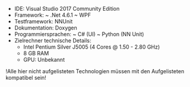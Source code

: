 - IDE:
    Visual Studio 2017 Community Edition
- Framework:
    ~ .Net 4.6.1
    ~ WPF
- Testframework:
    NNUnit
- Dokumentation:
    Doxygen
- Programmiersprachen:
    ~ C# (UI)
    ~ Python (NN Unit)
- Zielrechner technische Details:
    - Intel Pentium Silver J5005 (4 Cores @ 1.50 - 2.80 GHz)
    - 8 GB RAM
    - GPU: Unbekannt

 !Alle hier nicht aufgelisteten Technologien müssen mit den Aufgelisteten kompatibel sein!
